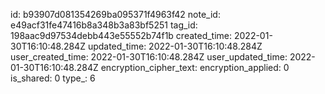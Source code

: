 id: b93907d081354269ba095371f4963f42
note_id: e49acf31fe47416b8a348b3a83bf5251
tag_id: 198aac9d97534debb443e55552b74f1b
created_time: 2022-01-30T16:10:48.284Z
updated_time: 2022-01-30T16:10:48.284Z
user_created_time: 2022-01-30T16:10:48.284Z
user_updated_time: 2022-01-30T16:10:48.284Z
encryption_cipher_text: 
encryption_applied: 0
is_shared: 0
type_: 6